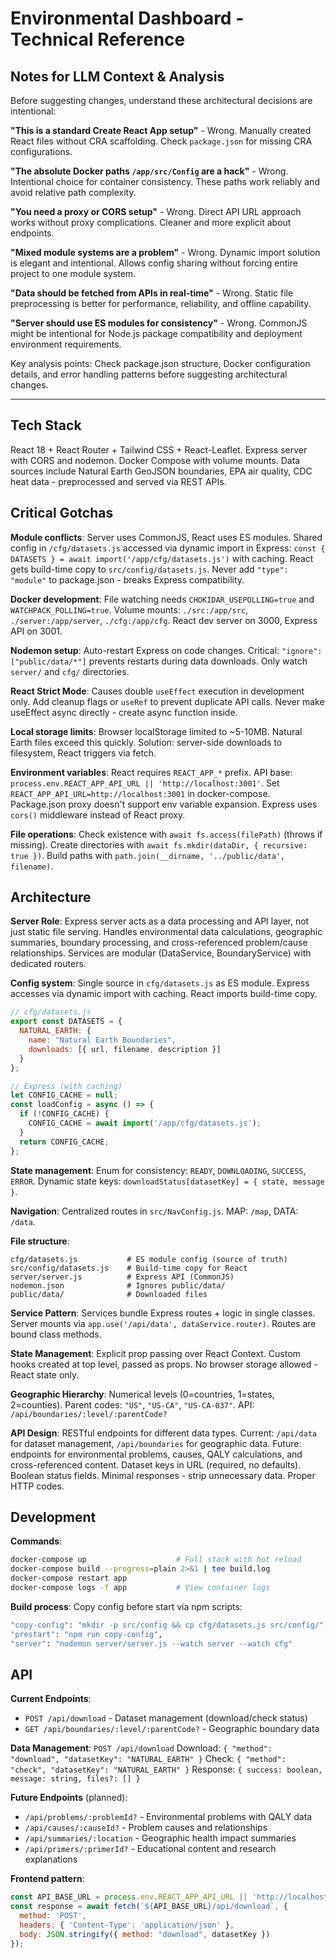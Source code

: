 # Environmental Dashboard - Technical Reference

## Notes for LLM Context & Analysis

Before suggesting changes, understand these architectural decisions are intentional:

**"This is a standard Create React App setup"** - Wrong. Manually created React files without CRA scaffolding. Check `package.json` for missing CRA configurations.

**"The absolute Docker paths `/app/src/Config` are a hack"** - Wrong. Intentional choice for container consistency. These paths work reliably and avoid relative path complexity.

**"You need a proxy or CORS setup"** - Wrong. Direct API URL approach works without proxy complications. Cleaner and more explicit about endpoints.

**"Mixed module systems are a problem"** - Wrong. Dynamic import solution is elegant and intentional. Allows config sharing without forcing entire project to one module system.

**"Data should be fetched from APIs in real-time"** - Wrong. Static file preprocessing is better for performance, reliability, and offline capability.

**"Server should use ES modules for consistency"** - Wrong. CommonJS might be intentional for Node.js package compatibility and deployment environment requirements.

Key analysis points: Check package.json structure, Docker configuration details, and error handling patterns before suggesting architectural changes.

---

## Tech Stack
React 18 + React Router + Tailwind CSS + React-Leaflet. Express server with CORS and nodemon. Docker Compose with volume mounts. Data sources include Natural Earth GeoJSON boundaries, EPA air quality, CDC heat data - preprocessed and served via REST APIs.

## Critical Gotchas

**Module conflicts**: Server uses CommonJS, React uses ES modules. Shared config in `/cfg/datasets.js` accessed via dynamic import in Express: `const { DATASETS } = await import('/app/cfg/datasets.js')` with caching. React gets build-time copy to `src/config/datasets.js`. Never add `"type": "module"` to package.json - breaks Express compatibility.

**Docker development**: File watching needs `CHOKIDAR_USEPOLLING=true` and `WATCHPACK_POLLING=true`. Volume mounts: `./src:/app/src`, `./server:/app/server`, `./cfg:/app/cfg`. React dev server on 3000, Express API on 3001.

**Nodemon setup**: Auto-restart Express on code changes. Critical: `"ignore": ["public/data/*"]` prevents restarts during data downloads. Only watch `server/` and `cfg/` directories.

**React Strict Mode**: Causes double `useEffect` execution in development only. Add cleanup flags or `useRef` to prevent duplicate API calls. Never make useEffect async directly - create async function inside.

**Local storage limits**: Browser localStorage limited to ~5-10MB. Natural Earth files exceed this quickly. Solution: server-side downloads to filesystem, React triggers via fetch.

**Environment variables**: React requires `REACT_APP_*` prefix. API base: `process.env.REACT_APP_API_URL || 'http://localhost:3001'`. Set `REACT_APP_API_URL=http://localhost:3001` in docker-compose. Package.json proxy doesn't support env variable expansion. Express uses `cors()` middleware instead of React proxy.

**File operations**: Check existence with `await fs.access(filePath)` (throws if missing). Create directories with `await fs.mkdir(dataDir, { recursive: true })`. Build paths with `path.join(__dirname, '../public/data', filename)`.

## Architecture

**Server Role**: Express server acts as a data processing and API layer, not just static file serving. Handles environmental data calculations, geographic summaries, boundary processing, and cross-referenced problem/cause relationships. Services are modular (DataService, BoundaryService) with dedicated routers.

**Config system**: Single source in `cfg/datasets.js` as ES module. Express accesses via dynamic import with caching. React imports build-time copy.

```javascript
// cfg/datasets.js
export const DATASETS = {
  NATURAL_EARTH: {
    name: "Natural Earth Boundaries",
    downloads: [{ url, filename, description }]
  }
};

// Express (with caching)
let CONFIG_CACHE = null;
const loadConfig = async () => {
  if (!CONFIG_CACHE) {
    CONFIG_CACHE = await import('/app/cfg/datasets.js');
  }
  return CONFIG_CACHE;
};
```

**State management**: Enum for consistency: `READY`, `DOWNLOADING`, `SUCCESS`, `ERROR`. Dynamic state keys: `downloadStatus[datasetKey] = { state, message }`.

**Navigation**: Centralized routes in `src/NavConfig.js`. MAP: `/map`, DATA: `/data`.

**File structure**:
```
cfg/datasets.js           # ES module config (source of truth)
src/config/datasets.js    # Build-time copy for React
server/server.js          # Express API (CommonJS)
nodemon.json              # Ignores public/data/
public/data/              # Downloaded files
```

**Service Pattern**: Services bundle Express routes + logic in single classes. Server mounts via `app.use('/api/data', dataService.router)`. Routes are bound class methods.

**State Management**: Explicit prop passing over React Context. Custom hooks created at top level, passed as props. No browser storage allowed - React state only.

**Geographic Hierarchy**: Numerical levels (0=countries, 1=states, 2=counties). Parent codes: `"US"`, `"US-CA"`, `"US-CA-037"`. API: `/api/boundaries/:level/:parentCode?`

**API Design**: RESTful endpoints for different data types. Current: `/api/data` for dataset management, `/api/boundaries` for geographic data. Future: endpoints for environmental problems, causes, QALY calculations, and cross-referenced content. Dataset keys in URL (required, no defaults). Boolean status fields. Minimal responses - strip unnecessary data. Proper HTTP codes.

## Development

**Commands**:
```bash
docker-compose up                    # Full stack with hot reload
docker-compose build --progress=plain 2>&1 | tee build.log
docker-compose restart app
docker-compose logs -f app           # View container logs
```

**Build process**: Copy config before start via npm scripts:
```bash
"copy-config": "mkdir -p src/config && cp cfg/datasets.js src/config/",
"prestart": "npm run copy-config",
"server": "nodemon server/server.js --watch server --watch cfg"
```

## API

**Current Endpoints**: 
- `POST /api/download` - Dataset management (download/check status)
- `GET /api/boundaries/:level/:parentCode?` - Geographic boundary data

**Data Management**: `POST /api/download`
Download: `{ "method": "download", "datasetKey": "NATURAL_EARTH" }`
Check: `{ "method": "check", "datasetKey": "NATURAL_EARTH" }`
Response: `{ success: boolean, message: string, files?: [] }`

**Future Endpoints** (planned):
- `/api/problems/:problemId?` - Environmental problems with QALY data
- `/api/causes/:causeId?` - Problem causes and relationships  
- `/api/summaries/:location` - Geographic health impact summaries
- `/api/primers/:primerId?` - Educational content and research explanations

**Frontend pattern**:
```javascript
const API_BASE_URL = process.env.REACT_APP_API_URL || 'http://localhost:3001';
const response = await fetch(`${API_BASE_URL}/api/download`, {
  method: 'POST',
  headers: { 'Content-Type': 'application/json' },
  body: JSON.stringify({ method: "download", datasetKey })
});
```